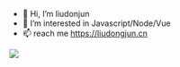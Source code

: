 - 👋 Hi, I’m liudonjun
- 👀 I’m interested in Javascript/Node/Vue
- 📫 reach me https://liudongjun.cn

![](https://github-readme-stats.vercel.app/api?username=liudonjun)
